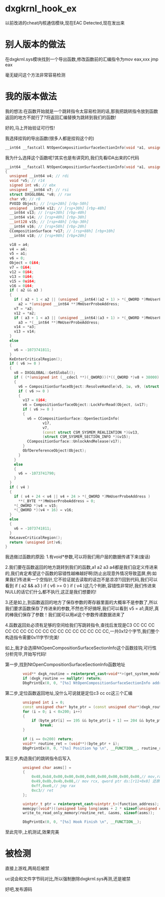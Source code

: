 # dxgkrnl_hook_ex
以前改进的cheat内核通信模块,现在EAC Detected,现在发出来

# 别人版本的做法
在dxgkrnl.sys模块找到一个导出函数,修改函数前的汇编指令为mov eax,xxx  jmp eax

毫无疑问这个方法非常容易检测

# 我的版本做法
我的想法:在函数开始就是一个跳转指令太容易检测的话,那我把跳转指令放到函数返回的地方不就行了?将返回汇编替换为跳转到我们的函数!

好的,马上开始验证可行性!

我选择挂钩的导出函数(很多人都是挂钩这个的)
```c++
__int64 __fastcall NtOpenCompositionSurfaceSectionInfo(void *a1, unsigned __int64 *a2, __int64 *a3, __int64 a4)
```

我为什么选择这个函数呢?其实也是有讲究的,我们先看IDA出来的C代码
```c++
__int64 __fastcall NtOpenCompositionSurfaceSectionInfo(void *a1, unsigned __int64 *a2, __int64 *a3, __int64 a4)
{
  unsigned __int64 v4; // rdi
  void *v5; // r14
  signed int v6; // ebx
  unsigned __int64 v7; // rsi
  struct DXGGLOBAL *v8; // rax
  char v9; // r8
  PVOID Object; // [rsp+28h] [rbp-50h]
  unsigned __int64 v12; // [rsp+30h] [rbp-48h]
  __int64 v13; // [rsp+38h] [rbp-40h]
  __int64 v14; // [rsp+40h] [rbp-38h]
  __int128 v15; // [rsp+48h] [rbp-30h]
  __int64 v16; // [rsp+58h] [rbp-20h]
  CCompositionSurface *v17; // [rsp+88h] [rbp+10h]
  __int64 v18; // [rsp+98h] [rbp+20h]

  v18 = a4;
  v4 = a4;
  v5 = a1;
  v6 = 0;
  Object = 0i64;
  v7 = 0i64;
  v12 = 0i64;
  v13 = 0i64;
  v15 = 0ui64;
  v16 = 0i64;
  if ( a2 && a3 )
  {
    if ( a2 + 1 < a2 || (unsigned __int64)(a2 + 1) > *(_QWORD *)MmUserProbeAddress )
      a2 = *(unsigned __int64 **)MmUserProbeAddress;
    v7 = *a2;
    v12 = *a2;
    if ( a3 + 1 < a3 || (unsigned __int64)(a3 + 1) > *(_QWORD *)MmUserProbeAddress )
      a3 = *(__int64 **)MmUserProbeAddress;
    v14 = *a3;
    v13 = v14;
  }
  else
  {
    v6 = -1073741811;
  }
  KeEnterCriticalRegion();
  if ( v6 >= 0 )
  {
    v8 = DXGGLOBAL::GetGlobal();
    if ( (*(unsigned int (__cdecl **)(_QWORD))(*((_QWORD *)v8 + 38000) + 296i64))(*((_QWORD *)v8 + 38000)) )
    {
      v6 = CompositionSurfaceObject::ResolveHandle(v5, 1u, v9, (struct CompositionSurfaceObject **)&Object);
      if ( v6 >= 0 )
      {
        v17 = 0i64;
        v6 = CompositionSurfaceObject::LockForRead(Object, &v17);
        if ( v6 >= 0 )
        {
          v6 = CCompositionSurface::OpenSectionInfo(
                 v17,
                 v7,
                 (const struct CSM_SYSMEM_REALIZATION *)&v13,
                 (struct CSM_SYSMEM_SECTION_INFO *)&v15);
          CCompositionSurface::UnlockAndRelease(v17);
        }
        ObfDereferenceObject(Object);
      }
    }
    else
    {
      v6 = -1073741790;
    }
  }
  if ( v4 )
  {
    if ( v4 + 24 < v4 || v4 + 24 > *(_QWORD *)MmUserProbeAddress )
      **(_BYTE **)MmUserProbeAddress = 0;
    *(_OWORD *)v4 = v15;
    *(_QWORD *)(v4 + 16) = v16;
  }
  else
  {
    v6 = -1073741811;
  }
  KeLeaveCriticalRegion();
  return (unsigned int)v6;
}
```

我选做过函数的原因:
1.有void*参数,可以将我们用户层的数据传递下来(废话)

2.我们要在函数返回的地方跳转到我们的函数,a1 a2 a3 a4都是我们自定义传进来的,我们肯定希望这个函数的容错性越棒越好啊(防止出现意外情况导致蓝屏,例:如果我们传进来一个空指针,它不验证就去读取的话岂不是凉凉?)回到代码,我们可以看到  if ( a2 && a3 )   if ( v6 >= 0 )   if ( v4 )这几个判断,容错性非常好,我们传进来NULL的话它们什么都不执行,这正是我们想要的!

3.还是如上,到函数返回的地方了保存参数的寄存器里面的大概率不是参数了,所以我们要求函数保存了传进来的参数,不然也不好搞呀,我们可以看到 v5 = a1;真好,真的棒我们保存了参数！我们就可以用al这个参数传递数据进来了

4.函数返回处必须有足够的空间给我们写跳转指令,查找后发现是C3 CC CC CC CC CC CC CC CC CC  CC CC CC CC CC CC CC CC,一共0x12个字节,我们整个构造指令需要0x11字节!完美!

如上,我才会选择NtOpenCompositionSurfaceSectionInfo这个函数挂钩,可行性分析完毕,开始写代码!

第一步,找到NtOpenCompositionSurfaceSectionInfo函数地址
```c++
		void** dxgk_routine = reinterpret_cast<void**>(get_system_module_export("\\SystemRoot\\System32\\drivers\\dxgkrnl.sys", "NtOpenCompositionSurfaceSectionInfo"));
		if (dxgk_routine == nullptr) return;
		DbgPrintEx(0, 0, "[%s] NtOpenCompositionSurfaceSectionInfo address %p \n", __FUNCTION__, dxgk_routine);
```

第二步,定位函数返回地址,没什么可说就是定位c3 cc cc这三个汇编
```c++
		unsigned int i = 0;
		const unsigned char* byte_ptr = (const unsigned char*)dxgk_routine;
		for (i = 0; i < 0x200; i++)
		{
			if (byte_ptr[i] == 195 && byte_ptr[i + 1] == 204 && byte_ptr[i + 2] == 204)
				break;
		}
		
		if (i == 0x200) return;
		void** routine_ret = (void**)(byte_ptr + i);
		DbgPrintEx(0, 0, "[%s] Position %p \n", __FUNCTION__, routine_ret);
```

第三步,构造我们的跳转指令后写入
```c++
		unsigned char asms[] =
		{
			0x48,0xb8,0x00,0x00,0x00,0x00,0x00,0x00,0x00,0x00,// mov,rax,xxx
			0x49,0x8b,0x4b,0x08,// mov rcx, qword ptr ds:[r11+0x8] 还原a1参数
			0xff,0xe0,// jmp rax
			0xc3// ret
		};

		uintptr_t ptr = reinterpret_cast<uintptr_t>(function_address);
		memcpy((void*)((unsigned long long)asms + 2 * sizeof(unsigned char)), &ptr, sizeof(void*));
		write_to_read_only_memory(routine_ret, &asms, sizeof(asms));

		DbgPrintEx(0, 0, "[%s] Hook Finish \n", __FUNCTION__);
```

至此完毕,上机测试,效果完美

# 被检测
直接上游戏,两局后被禁

uc说会和文件字节码对比,所以强制删除dxgkrnl.sys再测,还是被禁

好吧,发布源码


